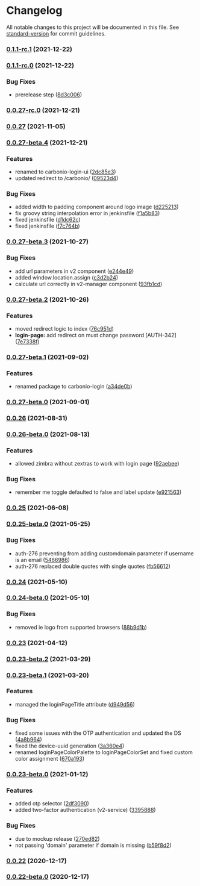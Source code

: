 # Changelog

All notable changes to this project will be documented in this file. See [standard-version](https://github.com/conventional-changelog/standard-version) for commit guidelines.

### [0.1.1-rc.1](https://bitbucket.org/zextras/zapp-login/compare/v0.1.1-rc.0...v0.1.1-rc.1) (2021-12-22)

### [0.1.1-rc.0](https://bitbucket.org/zextras/zapp-login/compare/v0.0.27-rc.0...v0.1.1-rc.0) (2021-12-22)


### Bug Fixes

* prerelease step ([8d3c006](https://bitbucket.org/zextras/zapp-login/commit/8d3c006a9ffa97c136f4b22138201edc5b22e9b0))

### [0.0.27-rc.0](https://bitbucket.org/zextras/zapp-login/compare/v0.0.27-beta.4...v0.0.27-rc.0) (2021-12-21)

### [0.0.27](https://bitbucket.org/zextras/zapp-login/compare/v0.0.27-beta.3...v0.0.27) (2021-11-05)

### [0.0.27-beta.4](https://bitbucket.org/zextras/zapp-login/compare/v0.0.27-beta.3...v0.0.27-beta.4) (2021-12-21)


### Features

* renamed to carbonio-login-ui ([2dc85e3](https://bitbucket.org/zextras/zapp-login/commit/2dc85e373401216c39b64f8f2cb2e3b5ce2ad36f))
* updated redirect to /carbonio/ ([09523d4](https://bitbucket.org/zextras/zapp-login/commit/09523d414c2de3a9e76f0922dfa708276260efbe))


### Bug Fixes

* added width to padding component around logo image ([d225213](https://bitbucket.org/zextras/zapp-login/commit/d2252133306f6c5010d1e60e4475d8f98a2e862c))
* fix groovy string interpolation error in jenkinsfile ([f1a5b83](https://bitbucket.org/zextras/zapp-login/commit/f1a5b835e84fa41f0c3f1b10022fbcecdd258ee4))
* fixed jenkinsfile ([d1dc62c](https://bitbucket.org/zextras/zapp-login/commit/d1dc62c2685f9c1f6ac30b90fd79932ba1253588))
* fixed jenkinsfile ([f7c764b](https://bitbucket.org/zextras/zapp-login/commit/f7c764b1e17a730d65e6f748c18ca83e532f645a))

### [0.0.27-beta.3](https://bitbucket.org/zextras/zapp-login/compare/v0.0.27-beta.2...v0.0.27-beta.3) (2021-10-27)


### Bug Fixes

* add url parameters in v2 component ([e244e49](https://bitbucket.org/zextras/zapp-login/commit/e244e4965afc3157d963bce24cbafe33445b5080))
* added window.location.assign ([c3d2b24](https://bitbucket.org/zextras/zapp-login/commit/c3d2b24fb22439e76014a244eed847ac9dea76e2))
* calculate url correctly in v2-manager component ([93fb1cd](https://bitbucket.org/zextras/zapp-login/commit/93fb1cda682c21cb4c0a105cd595b2133ae1d463))

### [0.0.27-beta.2](https://bitbucket.org/zextras/zapp-login/compare/v0.0.27-beta.1...v0.0.27-beta.2) (2021-10-26)


### Features

* moved redirect logic to index ([76c951d](https://bitbucket.org/zextras/zapp-login/commit/76c951defa1f61a526993d06895e7e248be7c3d3))
* **login-page:** add redirect on must change password [AUTH-342] ([7e7338f](https://bitbucket.org/zextras/zapp-login/commit/7e7338f83a68c790c646d0bb596a8b686fcee562))

### [0.0.27-beta.1](https://bitbucket.org/zextras/zapp-login/compare/v0.0.27-beta.0...v0.0.27-beta.1) (2021-09-02)


### Features

* renamed package to carbonio-login ([a34de0b](https://bitbucket.org/zextras/zapp-login/commit/a34de0b95e12dabe5dab2f3889f016ee5ef165ec))

### [0.0.27-beta.0](https://bitbucket.org/zextras/zapp-login/compare/v0.0.26...v0.0.27-beta.0) (2021-09-01)

### [0.0.26](https://bitbucket.org/zextras/zapp-login/compare/v0.0.26-beta.0...v0.0.26) (2021-08-31)

### [0.0.26-beta.0](https://bitbucket.org/zextras/zapp-login/compare/v0.0.25...v0.0.26-beta.0) (2021-08-13)


### Features

* allowed zimbra without zextras to work with login page ([92aebee](https://bitbucket.org/zextras/zapp-login/commit/92aebee98a9c79919c41ff5d4db70d5f08fa275c))


### Bug Fixes

* remember me toggle defaulted to false and label update ([e921563](https://bitbucket.org/zextras/zapp-login/commit/e92156328da1a422fd4daa2ee562e4dfd277c6f1))

### [0.0.25](https://bitbucket.org/zextras/zapp-login/compare/v0.0.25-beta.0...v0.0.25) (2021-06-08)

### [0.0.25-beta.0](https://bitbucket.org/zextras/zapp-login/compare/v0.0.24...v0.0.25-beta.0) (2021-05-25)


### Bug Fixes

* auth-276 preventing from adding customdomain parameter if username is an email ([5466986](https://bitbucket.org/zextras/zapp-login/commit/5466986f5dc9eb65f268aa44a7db641440d053fb))
* auth-276 replaced double quotes with single quotes ([fb56612](https://bitbucket.org/zextras/zapp-login/commit/fb566121caad89b9139ccb26883e35aea2fd2951))

### [0.0.24](https://bitbucket.org/zextras/zapp-login/compare/v0.0.24-beta.0...v0.0.24) (2021-05-10)

### [0.0.24-beta.0](https://bitbucket.org/zextras/zapp-login/compare/v0.0.23...v0.0.24-beta.0) (2021-05-10)


### Bug Fixes

* removed ie logo from supported browsers ([88b9d1b](https://bitbucket.org/zextras/zapp-login/commit/88b9d1b6191c9bd5d7de6d82932c21de90768a41))

### [0.0.23](https://bitbucket.org/zextras/zapp-login/compare/v0.0.23-beta.2...v0.0.23) (2021-04-12)

### [0.0.23-beta.2](https://bitbucket.org/zextras/zapp-login/compare/v0.0.23-beta.1...v0.0.23-beta.2) (2021-03-29)

### [0.0.23-beta.1](https://bitbucket.org/zextras/zapp-login/compare/v0.0.23-beta.0...v0.0.23-beta.1) (2021-03-20)


### Features

* managed the loginPageTitle attribute ([d949d56](https://bitbucket.org/zextras/zapp-login/commit/d949d569e4c87b5b79c31c22c04b7d27bb94424a))


### Bug Fixes

* fixed some issues with the OTP authentication and updated the DS ([4a8b964](https://bitbucket.org/zextras/zapp-login/commit/4a8b964b5b9c3a5631da66dd86ca9439552fc5b6))
* fixed the device-uuid generation ([3a360e4](https://bitbucket.org/zextras/zapp-login/commit/3a360e482cf39e8756561cd2a40b640d9d48e9c6))
* renamed loginPageColorPalette to loginPageColorSet and fixed custom color assignment ([670a193](https://bitbucket.org/zextras/zapp-login/commit/670a193599b9cbe9e4e60aa008ba8fbec630a2aa))

### [0.0.23-beta.0](https://bitbucket.org/zextras/zapp-login/compare/v0.0.22...v0.0.23-beta.0) (2021-01-12)


### Features

* added otp selector ([2df3090](https://bitbucket.org/zextras/zapp-login/commit/2df30904474dcd12cafd4c27f7239d45dd110104))
* added two-factor authentication (v2-service) ([3395888](https://bitbucket.org/zextras/zapp-login/commit/33958887adf472cb44428a1167608473d1dae90b))


### Bug Fixes

* due to mockup release ([270ed82](https://bitbucket.org/zextras/zapp-login/commit/270ed8258a5b9dc692858cce5d60506e3e998db1))
* not passing 'domain' parameter if domain is missing ([b59f8d2](https://bitbucket.org/zextras/zapp-login/commit/b59f8d214a66a1f7480251b94a10c9f753756ed9))

### [0.0.22](https://bitbucket.org/zextras/zapp-login/compare/v0.0.22-beta.0...v0.0.22) (2020-12-17)

### [0.0.22-beta.0](https://bitbucket.org/zextras/zapp-login/compare/v0.0.21...v0.0.22-beta.0) (2020-12-17)
